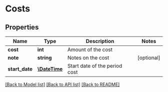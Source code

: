 # Costs

## Properties
Name | Type | Description | Notes
------------ | ------------- | ------------- | -------------
**cost** | **int** | Amount of the cost | 
**note** | **string** | Notes on the cost | [optional] 
**start_date** | [**\DateTime**](\DateTime.md) | Start date of the period cost | 

[[Back to Model list]](../README.md#documentation-for-models) [[Back to API list]](../README.md#documentation-for-api-endpoints) [[Back to README]](../README.md)



